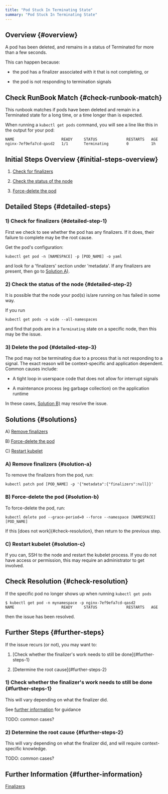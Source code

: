 ```yaml
---
title: "Pod Stuck In Terminating State"
summary: "Pod Stuck In Terminating State"
---
```


## Overview {#overview}

A pod has been deleted, and remains in a status of Terminated for more than a few seconds.

This can happen because:

- the pod has a finalizer associated with it that is not completing, or

- the pod is not responding to termination signals

## Check RunBook Match {#check-runbook-match}

This runbook matches if pods have been deleted and remain in a Terminated state for a long time, or a time longer than is expected.

When running a `kubectl get pods` command, you will see a line like this in the output for your pod:

```
NAME                     READY     STATUS             RESTARTS   AGE
nginx-7ef9efa7cd-qasd2   1/1       Terminating        0          1h
```

## Initial Steps Overview {#initial-steps-overview}

1) [Check for finalizers](#detailed-step-1)

2) [Check the status of the node](#detailed-step-2)

3) [Force-delete the pod](#detailed-step-3)

## Detailed Steps {#detailed-steps}

### 1) Check for finalizers {#detailed-step-1}

First we check to see whether the pod has any finalizers. If it does, their failure to complete may be the root cause.

Get the pod's configuration:

```
kubectl get pod -n [NAMESPACE] -p [POD_NAME] -o yaml
```

and look for a 'finalizers' section under 'metadata'. If any finalizers are present, then go to [Solution A)](#solution-a).

### 2) Check the status of the node {#detailed-step-2}

It is possible that the node your pod(s) is/are running on has failed in some way.

If you run

```
kubectl get pods -o wide --all-namespaces
```

and find that pods are in a `Terminating` state on a specific node, then this may be the issue.

### 3) Delete the pod {#detailed-step-3}

The pod may not be terminating due to a process that is not responding to a signal. The exact reason will be context-specific and application dependent. Common causes include:

- A tight loop in userspace code that does not allow for interrupt signals

- A maintenance process (eg garbage collection) on the application runtime

In these cases, [Solution B)](#solution-b) may resolve the issue.

## Solutions {#solutions}

A) [Remove finalizers](#solution-a)

B) [Force-delete the pod](#solution-b)

C) [Restart kubelet](#solution-c)

### A) Remove finalizers {#solution-a}

To remove the finalizers from the pod, run:

```
kubectl patch pod [POD_NAME] -p '{"metadata":{"finalizers":null}}'
```

### B) Force-delete the pod {#solution-b}

To force-delete the pod, run:

```
kubectl delete pod --grace-period=0 --force --namespace [NAMESPACE] [POD_NAME]
```

If this [does not work]{#check-resolution}, then return to the previous step.

### C) Restart kubelet {#solution-c}

If you can, SSH to the node and restart the kubelet process. If you do not have access or permission, this may require an administrator to get involved.

## Check Resolution {#check-resolution}

If the specific pod no longer shows up when running `kubectl get pods`

```
$ kubectl get pod -n mynamespace -p nginx-7ef9efa7cd-qasd2
NAME                     READY     STATUS             RESTARTS   AGE
```

then the issue has been resolved.

## Further Steps {#further-steps}

If the issue recurs (or not), you may want to:

1) [Check whether the finalizer's work needs to still be done]{#further-steps-1}

2) [Determine the root cause]{#further-steps-2}

### 1) Check whether the finalizer's work needs to still be done {#further-steps-1}

This will vary depending on what the finalizer did.

See [further information](#further-information) for guidance

TODO: common cases?

### 2) Determine the root cause {#further-steps-2}

This will vary depending on what the finalizer did, and will require context-specific knowledge.

TODO: common cases?

## Further Information {#further-information}

[Finalizers](https://book.kubebuilder.io/reference/using-finalizers.html)
